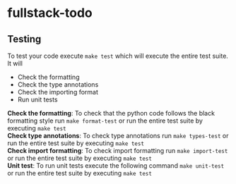 # fullstack-todo

## Testing
To test your code execute `make test` which will execute the entire test suite. It will

- Check the formatting
- Check the type annotations
- Check the importing format
- Run unit tests

**Check the formatting**: To check that the python code follows the black formatting style run `make format-test` or run the entire test suite by executing `make test`  
**Check type annotations**: To check type annotations run `make types-test` or run the entire test suite by executing `make test`  
**Check import formatting**: To check import formatting run `make import-test` or run the entire test suite by executing `make test`  
**Unit test**: To run unit tests execute the following command `make unit-test` or run the entire test suite by executing `make test`  